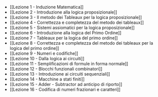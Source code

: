 - [[Lezione 1 - Induzione Matematica]]
- [[Lezione 2 - Introduzione alla logica proposizionale]]
- [[Lezione 3 - Il metodo dei Tableaux per la logica proposizionale]]
- [[Lezione 4 - Correttezza e completezza del metodo dei tableaux]]
- [[Lezione 5 - Sistemi assiomatici per la logica proposizionale]]
- [[Lezione 6 - Introduzione alla logica del Primo Ordine]]
- [[Lezione 7 - Tableaux per la logica del primo ordine]]
- [[Lezione 8 - Correttezza e completezza del metodo dei tableaux per la logica del primo ordine]]
- [[Lezione 9 - Numeri e codifiche]]
- [[Lezione 10 - Dalla logica ai circuiti]]
- [[Lezione 11 - Semplificazioni di formule in forma normale]]
- [[Lezione 12 - Blocchi funzionali combinatori]]
- [[Lezione 13 - Introduzione ai circuiti sequenziali]]
- [[Lezione 14 - Macchine a stati finiti]]
- [[Lezione 15 - Adder - Subtractor ad anticipo di riporto]]
- [[Lezione 16 - Codifica di numeri frazionari e caratteri]]
